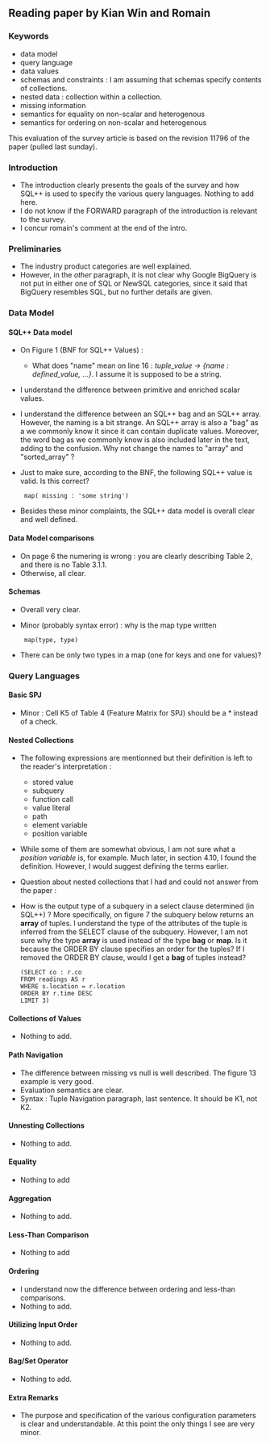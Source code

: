 ## Reading paper by Kian Win and Romain

### Keywords
 - data model
 - query language 
 - data values
 - schemas and constraints : I am assuming that schemas specify contents of collections.
 - nested data : collection within a collection.
 - missing information
 - semantics for equality on non-scalar and heterogenous
 - semantics for ordering on non-scalar and heterogenous

This evaluation of the survey article is based on the revision 11796 of the paper (pulled last sunday). 

### Introduction
 - The introduction clearly presents the goals of the survey and how SQL++ is used to specify the various query languages. Nothing to add here.
 - I do not know if the FORWARD paragraph of the introduction is relevant to the survey.
 - I concur romain's comment at the end of the intro.

### Preliminaries
 - The industry product categories are well explained. 
 - However, in the *other* paragraph, it is not clear why Google BigQuery is not put in either one of SQL or NewSQL categories, since it said that BigQuery resembles SQL, but no further details are given.
 
### Data Model

#### SQL++ Data model

 - On Figure 1 (BNF for SQL++ Values) :
   - What does "name" mean on line 16 : *tuple_value -> {name : defined_value, ...}*. I assume it is supposed to be a string. 
 - I understand the difference between primitive and enriched scalar values.
 - I understand the difference between an SQL++ bag and an SQL++ array. However, the naming is a bit strange. An SQL++ array is also a "bag" as a we commonly know it since it can contain duplicate values. Moreover, the word bag as we commonly know is also included later in the text, adding to the confusion. Why not change the names to "array" and "sorted_array" ? 
 - Just to make sure, according to the BNF, the following SQL++ value is valid. Is this correct?
 
        map( missing : 'some string')
 - Besides these minor complaints, the SQL++ data model is overall clear and well defined.

#### Data Model comparisons

 - On page 6 the numering is wrong : you are clearly describing Table 2, and there is no Table 3.1.1.
 - Otherwise, all clear.

#### Schemas
 - Overall very clear.
 - Minor (probably syntax error) : why is the map type written 
 
        map(type, type)
 - There can be only two types in a map (one for keys and one for values)?

### Query Languages

#### Basic SPJ
 - Minor : Cell K5 of Table 4 (Feature Matrix for SPJ) should be a * instead of a check.

#### Nested Collections 
 - The following expressions are mentionned but their definition is left to the reader's interpretation :
   - stored value
   - subquery
   - function call
   - value literal
   - path
   - element variable
   - position variable
 - While some of them are somewhat obvious, I am not sure what a *position variable* is, for example. Much later, in section 4.10, I found the definition. However, I would suggest defining the terms earlier. 
 - Question about nested collections that I had and could not answer from the paper :
  - How is the output type of a subquery in a select clause determined (in SQL++) ? More specifically, on figure 7 the subquery below returns an **array** of tuples. I understand the type of the attributes of the tuple is inferred from the SELECT clause of the subquery. However, I am not sure why the type **array** is used instead of the type **bag** or **map**. Is it because the ORDER BY clause specifies an order for the tuples? If I removed the ORDER BY clause, would I get a **bag** of tuples instead?  

        (SELECT co : r.co
        FROM readings AS r
        WHERE s.location = r.location
        ORDER BY r.time DESC
        LIMIT 3)

#### Collections of Values
 - Nothing to add.

#### Path Navigation
 - The difference between missing vs null is well described. The figure 13 example is very good.
 - Evaluation semantics are clear.
 - Syntax : Tuple Navigation paragraph, last sentence. It should be K1, not K2.

#### Unnesting Collections
 - Nothing to add.

#### Equality
 - Nothing to add

#### Aggregation
 - Nothing to add.

#### Less-Than Comparison
 - Nothing to add

#### Ordering
 - I understand now the difference between ordering and less-than comparisons.
 - Nothing to add.

#### Utilizing Input Order
 - Nothing to add.

#### Bag/Set Operator
 - Nothing to add.

#### Extra Remarks
 - The purpose and specification of the various configuration parameters is clear and understandable. At this point the only things I see are very minor.  